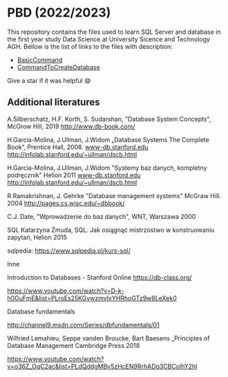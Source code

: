 # PBD (2022/2023) 

This repository contains the files used to learn SQL Server and database in the first year study Data Science at University Sicence and Technology AGH. Bellow is the list of links to the files with description: 

- [BasicCommand](./summary-in-md-files/BasicCommands.md)
- [CommandToCreateDatabase](./summary-in-md-files/DatabaseCommands.md)


Give a star if it was helpful :smile:


## Additional literatures

A.Silberschatz, H.F. Korth, S. Sudarshan,
"Database System Concepts", McGrow Hill, 2019
http://www.db-book.com/
 
H.Garcia-Molina, J.Ullman, J.Widom
„Database Systems The Complete Book”,
Prentice Hall, 2008.
www-db.stanford.edu
http://infolab.stanford.edu/~ullman/dscb.html

H.Garcia-Molina, J.Ullman, J.Widom
"Systemy baz danych, kompletny podręcznik"
Helion 2011
www-db.stanford.edu
http://infolab.stanford.edu/~ullman/dscb.html

R.Ramakrishnan, J. Gehrke
"Database management systems" 
McGraw Hill. 2004
http://pages.cs.wisc.edu/~dbbook/


C.J. Date, 
"Wprowadzenie do baz danych",
WNT, Warszawa 2000

SQL
Katarzyna Żmuda, SQL. 
Jak osiągnąć mistrzostwo w konstruowaniu zapytań,
Helion 2015

sqlpedia:  https://www.sqlpedia.pl/kurs-sql/

Inne

Introduction to Databases - Stanford Online
https://db-class.org/

https://www.youtube.com/watch?v=D-k-h0GuFmE&list=PLroEs25KGvwzmvIxYHRhoGTz9w8LeXek0

Database fundamentals

http://channel9.msdn.com/Series/dbfundamentals/01

Wilfried Lemahieu, Seppe vanden Broucke, 
Bart Baesens „Principles of Database Management
Cambridge Press 2018

https://www.youtube.com/watch?v=o36Z_OqC2ac&list=PLdQddgMBv5zHcEN9RrhADq3CBColhY2hl
